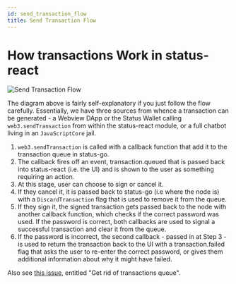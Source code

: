 ```yaml
---
id: send_transaction_flow
title: Send Transaction Flow
---
```


# How transactions Work in status-react 

![Send Transaction Flow](../img/SendTransaction_flow_new.png)

The diagram above is fairly self-explanatory if you just follow the flow carefully. Essentially, we have three sources from whence a transaction can be generated - a Webview DApp or the Status Wallet calling `web3.sendTransaction` from within the status-react module, or a full chatbot living in an `JavaScriptCore` jail.

1. `web3.sendTransaction` is called with a callback function that add it to the transaction queue in status-go.
2. The callback fires off an event, transaction.queued that is passed back into status-react (i.e. the UI) and is shown to the user as something requiring an action.
3. At this stage, user can choose to sign or cancel it.
4. If they cancel it, it is passed back to status-go (i.e where the node is) with a `DiscardTransaction` flag that is used to remove it from the queue.
5. If they sign it, the signed transaction gets passed back to the node with another callback function, which checks if the correct password was used. If the password is correct, both callbacks are used to signal a successful transaction and clear it from the queue.
6. If the password is incorrect, the second callback - passed in at Step 3 - is used to return the transaction back to the UI with a transaction.failed flag that asks the user to re-enter the correct password, or gives them additional information about why it might have failed.

Also see [this issue](https://github.com/status-im/status-go/issues/1027), entitled "Get rid of transactions queue". 